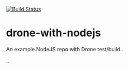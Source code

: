 
[![Build Status](https://cloud.drone.io/api/badges/luisredda/drone-with-nodejs/status.svg)](https://cloud.drone.io/luisredda/drone-with-nodejs)

# drone-with-nodejs
An example NodeJS repo with Drone test/build..

..
